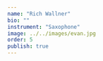 ```yaml
---
name: "Rich Wallner"
bio: ""
instrument: "Saxophone"
image: ../../images/evan.jpg
order: 5
publish: true
---
```

